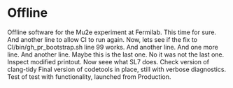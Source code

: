 # Offline
Offline software for the Mu2e experiment at Fermilab.
This time for sure.
And another line to allow CI to run again.
Now, lets see if the fix to CI/bin/gh_pr_bootstrap.sh line 99 works.
And another line.
And one more line.
And another line.
Maybe this is the last one.
No it was not the last one.
Inspect modified printout.
Now seee what SL7 does.
Check version of clang-tidy
Final version of codetools in place, still with verbose diagnostics.
Test of test with functionality, launched from Production.

